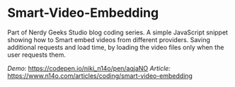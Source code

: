 # Smart-Video-Embedding
Part of Nerdy Geeks Studio blog coding series. A simple JavaScript snippet showing how to Smart embed videos from different providers. Saving additional requests and load time, by loading the video files only when the user requests them.

*Demo:* https://codepen.io/niki_n14o/pen/aqjaNO
*Article:* https://www.n14o.com/articles/coding/smart-video-embedding
